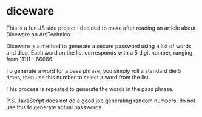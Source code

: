 # diceware

This is a fun JS side project I decided to make after reading an article about Diceware on ArsTechnica.

Diceware is a method to generate a secure password using a list of words and dice.
Each word on the list corresponds with a 5 digit number, ranging from 11111 - 66666. 

To generate a word for a pass phrase, you simply roll a standard die 5 times, then use this number
to select a word from the list.

This process is repeated to generate the words in the pass phrase.

P.S. JavaScript does not do a good job generating random numbers, do not use this to generate actual passwords.
